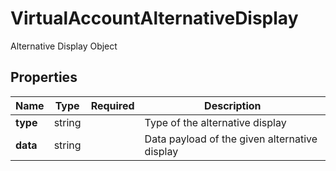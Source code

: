 # VirtualAccountAlternativeDisplay

Alternative Display Object

## Properties

| Name | Type | Required | Description |
| ------------ | ------------- | ------------- | ------------- |
| **type** | string |  | Type of the alternative display |
**data** | string |  | Data payload of the given alternative display |



